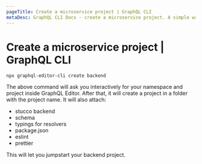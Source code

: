 ```yaml
---
pageTitle: Create a microservice project | GraphQL CLI
metaDesc: GraphQL CLI Docs - create a microservice project. A simple way to create backend from a GraphQL Editor project with one simple command.
---
```


# Create a microservice project | GraphQL CLI

```
npx graphql-editor-cli create backend
```

The above command will ask you interactively for your namespace and project inside GraphQL Editor. After that, it will create a project in a folder with the project name. It will also attach:

* stucco backend
* schema
* typings for resolvers
* package.json
* eslint
* prettier

This will let you jumpstart your backend project.&#x20;
